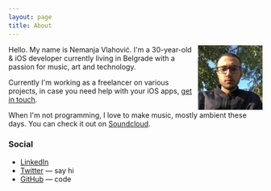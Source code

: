 ```yaml
---
layout: page
title: About
---
```


<img src="portrait.jpg" class="profile-picture" width="128" align="right">

Hello. My name is Nemanja Vlahović.
I'm a 30-year-old & iOS developer currently living in Belgrade with a passion for music, art and technology.

Currently I'm working as a freelancer on various projects, in case you need help with your iOS apps, [get in touch](<mailto: nemanja@nemanjavlahovic.com>).

When I'm not programming, I love to make music, mostly ambient these days. You can check it out on [Soundcloud](https://soundcloud.com/subsidedmusic).

### Social

- [LinkedIn](http://www.linkedin.com/in/nemanjavlahovic)
- [Twitter](http://twitter.com/__nemanja) — say hi
- [GitHub](https://github.com/nemanjavlahovic) — code
